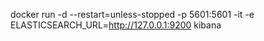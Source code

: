 
docker run -d --restart=unless-stopped -p 5601:5601 -it -e ELASTICSEARCH_URL=http://127.0.0.1:9200 kibana
